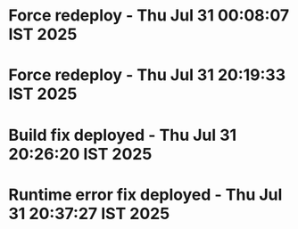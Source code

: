 # Force redeploy - Thu Jul 31 00:08:07 IST 2025
# Force redeploy - Thu Jul 31 20:19:33 IST 2025
# Build fix deployed - Thu Jul 31 20:26:20 IST 2025
# Runtime error fix deployed - Thu Jul 31 20:37:27 IST 2025
